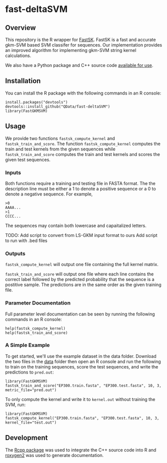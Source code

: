 # fast-deltaSVM

## Overview
This repository is the R wrapper for [FastSK](https://github.com/QData/FastSK). FastSK is a fast and accurate gkm-SVM based SVM classifer for sequences. Our implementation provides an improved algorithm for implementing gkm-SVM string kernel calculations.

We also have a Python package and C++ source code [available for use](https://github.com/QData/FastSK).

## Installation 
You can install the R package with the following commands in an R console:
```
install.packages("devtools")
devtools::install_github("QData/fast-deltaSVM")
library(FastGKMSVM)
```

## Usage
We provide two functions `fastsk_compute_kernel` and `fastsk_train_and_score`. The function `fastsk_compute_kernel` computes the train and test kernels from the given sequences while `fastsk_train_and_score` computes the train and test kernels and scores the given test sequences. 

### Inputs
Both functions require a training and testing file in FASTA format. The the description line must be either a 1 to denote a positive sequence or a 0 to denote a negative sequence. For example,

```
>0
AAAA...
>1
CCCC...
```
The sequences may contain both lowercase and capaitalized letters. 

TODO:
Add script to convert from LS-GKM input format to ours
Add script to run with .bed files

### Outputs
`fastsk_compute_kernel` will output one file containing the full kernel matrix.

`fastsk_train_and_score` will output one file where each line contains the correct label followed by the predicted probability that the sequence is a postitive sample. The predictions are in the same order as the given training file. 


### Parameter Documentation
 Full parameter level documentation can be seen by running the following commands in an R console:
```
help(fastsk_compute_kernel)
help(fastsk_train_and_score)
```

### A Simple Example
To get started, we'll use the example dataset in the data folder. Download the two files in the [data](https://github.com/QData/fast-deltaSVM/tree/main/data) folder then open an R console and run the following to train on the training sequences, score the test sequences, and write the predictions to `pred.out`:
```
library(FastGKMSVM)
fastsk_train_and_score("EP300.train.fasta", "EP300.test.fasta", 10, 3, metric_file="pred.out")
```

To only compute the kernel and write it to `kernel.out` without training the SVM, run:
```
library(FastGKMSVM)
fastsk_compute_kernel("EP300.train.fasta", "EP300.test.fasta", 10, 3, kernel_file="test.out")
```

## Development
The [Rcpp package](https://cran.r-project.org/web/packages/Rcpp/index.html) was used to integrate the C++ source code into R and [roxygen2](https://cran.r-project.org/web/packages/roxygen2/index.html) was used to generate documentation. 
